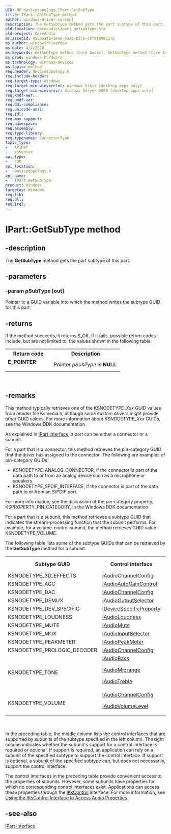 ```yaml
---
UID: NF:devicetopology.IPart.GetSubType
title: IPart::GetSubType method
author: windows-driver-content
description: The GetSubType method gets the part subtype of this part.
old-location: coreaudio\ipart_getsubtype.htm
old-project: CoreAudio
ms.assetid: 456aaafb-1e68-4a3a-b27b-c6f6f89dc17b
ms.author: windowsdriverdev
ms.date: 4/4/2018
ms.keywords: GetSubType method [Core Audio], GetSubType method [Core Audio], IPart interface, GetSubType,IPart.GetSubType, IPart, IPart interface [Core Audio], GetSubType method, IPart::GetSubType, IPartGetSubType, coreaudio.ipart_getsubtype, devicetopology/IPart::GetSubType
ms.prod: windows-hardware
ms.technology: windows-devices
ms.topic: method
req.header: devicetopology.h
req.include-header: 
req.target-type: Windows
req.target-min-winverclnt: Windows Vista [desktop apps only]
req.target-min-winversvr: Windows Server 2008 [desktop apps only]
req.kmdf-ver: 
req.umdf-ver: 
req.ddi-compliance: 
req.unicode-ansi: 
req.idl: 
req.max-support: 
req.namespace: 
req.assembly: 
req.type-library: 
req.typenames: ConnectorType
topic_type:
-	APIRef
-	kbSyntax
api_type:
-	COM
api_location:
-	Devicetopology.h
api_name:
-	IPart.GetSubType
product: Windows
targetos: Windows
req.lib: 
req.dll: 
req.irql: 
---
```


# IPart::GetSubType method


## -description



The <b>GetSubType</b> method gets the part subtype of this part.




## -parameters




### -param pSubType [out]

Pointer to a GUID variable into which the method writes the subtype GUID for this part.


## -returns



If the method succeeds, it returns S_OK. If it fails, possible return codes include, but are not limited to, the values shown in the following table.

<table>
<tr>
<th>Return code</th>
<th>Description</th>
</tr>
<tr>
<td width="40%">
<dl>
<dt><b>E_POINTER</b></dt>
</dl>
</td>
<td width="60%">
Pointer <i>pSubType</i> is <b>NULL</b>.

</td>
</tr>
</table>
 




## -remarks



This method typically retrieves one of the KSNODETYPE_<i>Xxx</i> GUID values from header file Ksmedia.h, although some custom drivers might provide other GUID values. For more information about KSNODETYPE_<i>Xxx</i> GUIDs, see the Windows DDK documentation.

As explained in <a href="https://msdn.microsoft.com/3bcfab9f-fad8-4605-8780-0b7c2068fcdf">IPart Interface</a>, a part can be either a connector or a subunit.

For a part that is a connector, this method retrieves the pin-category GUID that the driver has assigned to the connector. The following are examples of pin-category GUIDs:

<ul>
<li>KSNODETYPE_ANALOG_CONNECTOR, if the connector is part of the data path to or from an analog device such as a microphone or speakers.</li>
<li>KSNODETYPE_SPDIF_INTERFACE, if the connector is part of the data path to or from an S/PDIF port.</li>
</ul>
For more information, see the discussion of the pin-category property, KSPROPERTY_PIN_CATEGORY, in the Windows DDK documentation.

For a part that is a subunit, this method retrieves a subtype GUID that indicates the stream-processing function that the subunit performs. For example, for a volume-control subunit, the method retrieves GUID value KSNODETYPE_VOLUME.

The following table lists some of the subtype GUIDs that can be retrieved by the <b>GetSubType</b> method for a subunit.

<table>
<tr>
<th>
              Subtype GUID
            </th>
<th>
              Control interface
            </th>
<th>
              Required or optional
            </th>
</tr>
<tr>
<td>KSNODETYPE_3D_EFFECTS</td>
<td>
<a href="https://msdn.microsoft.com/b8e54e9e-a6eb-46e6-a71c-ff498c7e8f47">IAudioChannelConfig</a>
</td>
<td>Optional</td>
</tr>
<tr>
<td>KSNODETYPE_AGC</td>
<td>
<a href="https://msdn.microsoft.com/f21e27e6-f3a0-418a-ad2e-e3e104dd6da2">IAudioAutoGainControl</a>
</td>
<td>Required</td>
</tr>
<tr>
<td>KSNODETYPE_DAC</td>
<td>
<a href="https://msdn.microsoft.com/b8e54e9e-a6eb-46e6-a71c-ff498c7e8f47">IAudioChannelConfig</a>
</td>
<td>Optional</td>
</tr>
<tr>
<td>KSNODETYPE_DEMUX</td>
<td>
<a href="https://msdn.microsoft.com/571a44b6-972f-4d75-a31f-0e02cf728764">IAudioOutputSelector</a>
</td>
<td>Required</td>
</tr>
<tr>
<td>KSNODETYPE_DEV_SPECIFIC</td>
<td>
<a href="https://msdn.microsoft.com/52873fe2-7f59-4a30-b526-cbefa27a81bb">IDeviceSpecificProperty</a>
</td>
<td>Required</td>
</tr>
<tr>
<td>KSNODETYPE_LOUDNESS</td>
<td>
<a href="https://msdn.microsoft.com/c182d6ae-c55b-4e3b-9639-7c2f2f7d826d">IAudioLoudness</a>
</td>
<td>Required</td>
</tr>
<tr>
<td>KSNODETYPE_MUTE</td>
<td>
<a href="https://msdn.microsoft.com/53d49af7-81c3-4e75-ba06-dcee34d84292">IAudioMute</a>
</td>
<td>Required</td>
</tr>
<tr>
<td>KSNODETYPE_MUX</td>
<td>
<a href="https://msdn.microsoft.com/6f5ce9c0-39e4-4fab-910c-9a11b90fcde7">IAudioInputSelector</a>
</td>
<td>Required</td>
</tr>
<tr>
<td>KSNODETYPE_PEAKMETER</td>
<td>
<a href="https://msdn.microsoft.com/524d83ff-4303-448c-a070-58d17dec03ba">IAudioPeakMeter</a>
</td>
<td>Required</td>
</tr>
<tr>
<td>KSNODETYPE_PROLOGIC_DECODER</td>
<td>
<a href="https://msdn.microsoft.com/b8e54e9e-a6eb-46e6-a71c-ff498c7e8f47">IAudioChannelConfig</a>
</td>
<td>Optional</td>
</tr>
<tr>
<td>KSNODETYPE_TONE</td>
<td>
<a href="https://msdn.microsoft.com/036ca996-8612-4905-9afa-a4c3b4624652">IAudioBass</a>

<a href="https://msdn.microsoft.com/d2d93dba-1867-4c3a-9cd1-60842bf8311d">IAudioMidrange</a>



<a href="https://msdn.microsoft.com/3ace174e-c21c-41e7-9830-80d247d8437f">IAudioTreble</a>


</td>
<td>OptionalOptional

Optional

</td>
</tr>
<tr>
<td>KSNODETYPE_VOLUME</td>
<td>
<a href="https://msdn.microsoft.com/b8e54e9e-a6eb-46e6-a71c-ff498c7e8f47">IAudioChannelConfig</a>

<a href="https://msdn.microsoft.com/5e7d7111-e4b0-43b3-af35-9878d1a19e5f">IAudioVolumeLevel</a>


</td>
<td>OptionalRequired

</td>
</tr>
</table>
 

In the preceding table, the middle column lists the control interfaces that are supported by subunits of the subtype specified in the left column. The right column indicates whether the subunit's support for a control interface is required or optional. If support is required, an application can rely on a subunit of the specified subtype to support the control interface. If support is optional, a subunit of the specified subtype can, but does not necessarily, support the control interface.

The control interfaces in the preceding table provide convenient access to the properties of subunits. However, some subunits have properties for which no corresponding control interfaces exist. Applications can access these properties through the <a href="https://msdn.microsoft.com/library/windows/hardware/ff559766">IKsControl</a> interface. For more information, see <a href="https://msdn.microsoft.com/72bf9164-96c6-4543-b858-19480b032fdb">Using the IKsControl Interface to Access Audio Properties</a>.




## -see-also




<a href="https://msdn.microsoft.com/3bcfab9f-fad8-4605-8780-0b7c2068fcdf">IPart Interface</a>
 

 

